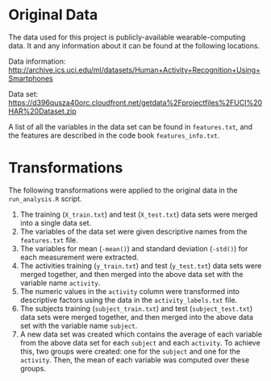 # Original Data

The data used for this project is publicly-available wearable-computing data. It and any information about it can be found at the following locations.

Data information: http://archive.ics.uci.edu/ml/datasets/Human+Activity+Recognition+Using+Smartphones

Data set: https://d396qusza40orc.cloudfront.net/getdata%2Fprojectfiles%2FUCI%20HAR%20Dataset.zip

A list of all the variables in the data set can be found in `features.txt`, and the features are described in the code book `features_info.txt`.

# Transformations

The following transformations were applied to the original data in the `run_analysis.R` script.

1. The training (`X_train.txt`) and test (`X_test.txt`) data sets were merged into a single data set.
2. The variables of the data set were given descriptive names from the `features.txt` file.
3. The variables for mean (`-mean()`) and standard deviation (`-std()`) for each measurement were extracted.
4. The activities training (`y_train.txt`) and test (`y_test.txt`) data sets were merged together, and then merged into the above data set with the variable name `activity`.
5. The numeric values in the `activity` column were transformed into descriptive factors using the data in the `activity_labels.txt` file.
6. The subjects training (`subject_train.txt`) and test (`subject_test.txt`) data sets were merged together, and then merged into the above data set with the variable name `subject`.
7. A new data set was created which contains the average of each variable from the above data set for each `subject` and each `activity`. To achieve this, two groups were created: one for the `subject` and one for the `activity`. Then, the mean of each variable was computed over these groups.
